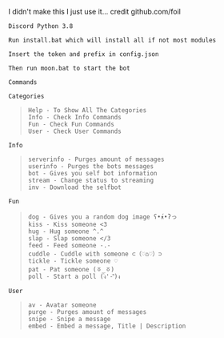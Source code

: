 I didn't make this I just use it... credit github.com/foil

`Discord Python 3.8`

`Run install.bat which will install all if not most modules`

`Insert the token and prefix in config.json`

`Then run moon.bat to start the bot`

`Commands`

<t>`Categories`</t>
>`Help - To Show All The Categories`<br>
`Info - Check Info Commands`<br>
`Fun - Check Fun Commands`<br>
`User - Check User Commands`<br>

<t>`Info`</t>
>`serverinfo - Purges amount of messages`<br>
`userinfo - Purges the bots messages`<br>
`bot - Gives you self bot information`<br>
`stream - Change status to streaming`<br>
`inv - Download the selfbot`<br>

<t>`Fun`</t>
>`dog - Gives you a random dog image ʕ•́ᴥ•̀ʔっ`<br>
`kiss - Kiss someone <3`<br>
`hug - Hug someone ^.^`<br>
`slap - Slap someone </3`<br>
`feed - Feed someone -.-`<br>
`cuddle - Cuddle with someone ⊂（♡⌂♡）⊃`<br>
`tickle - Tickle someone ♡`<br>
`pat - Pat someone (ㆆ_ㆆ)`<br>
`poll - Start a poll (ง︡'-'︠)ง`<br>

<t>`User`</t>
>`av - Avatar someone`<br>
`purge - Purges amount of messages`<br>
`snipe - Snipe a message`<br>
`embed - Embed a message, Title | Description`<br>
